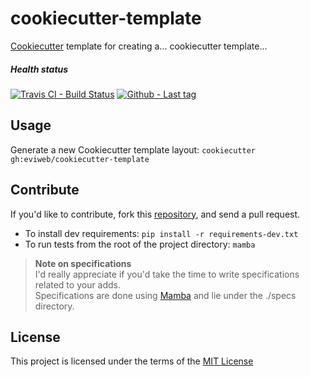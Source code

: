 cookiecutter-template
=====================
[Cookiecutter](https://github.com/audreyr/cookiecutter) template for creating a... cookiecutter template...    

##### Health status
[![Travis CI - Build Status](https://travis-ci.org/eviweb/cookiecutter-template.svg)](https://travis-ci.org/eviweb/cookiecutter-template)
[![Github - Last tag](https://img.shields.io/github/tag/eviweb/cookiecutter-template.svg)](https://github.com/eviweb/cookiecutter-template/tags)

Usage
-----
Generate a new Cookiecutter template layout: `cookiecutter gh:eviweb/cookiecutter-template`   

Contribute
----------
If you'd like to contribute, fork this [repository](https://github.com/eviweb/cookiecutter-template), and send a pull request.    
- To install dev requirements: `pip install -r requirements-dev.txt`     
- To run tests from the root of the project directory: `mamba`     

>**Note on specifications**    
> I'd really appreciate if you'd take the time to write specifications related to your adds.    
> Specifications are done using [Mamba](http://nestorsalceda.github.io/mamba/) and lie under the ./specs directory.    

License
-------
This project is licensed under the terms of the [MIT License](/LICENSE)

